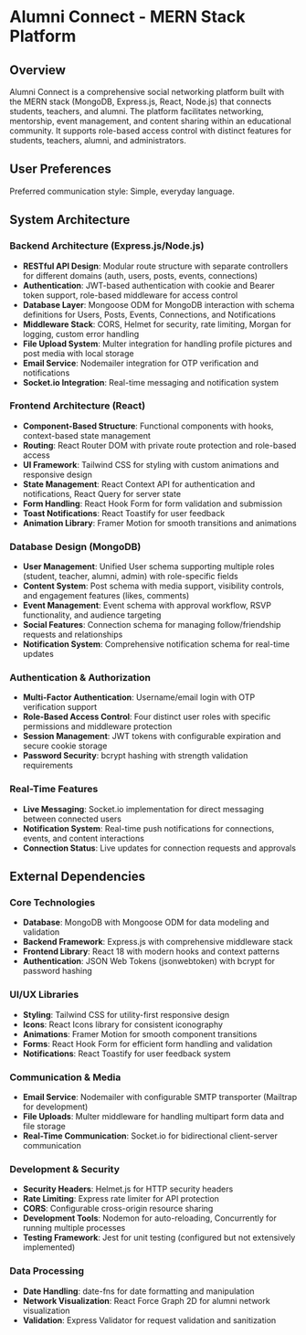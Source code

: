 # Alumni Connect - MERN Stack Platform

## Overview

Alumni Connect is a comprehensive social networking platform built with the MERN stack (MongoDB, Express.js, React, Node.js) that connects students, teachers, and alumni. The platform facilitates networking, mentorship, event management, and content sharing within an educational community. It supports role-based access control with distinct features for students, teachers, alumni, and administrators.

## User Preferences

Preferred communication style: Simple, everyday language.

## System Architecture

### Backend Architecture (Express.js/Node.js)
- **RESTful API Design**: Modular route structure with separate controllers for different domains (auth, users, posts, events, connections)
- **Authentication**: JWT-based authentication with cookie and Bearer token support, role-based middleware for access control
- **Database Layer**: Mongoose ODM for MongoDB interaction with schema definitions for Users, Posts, Events, Connections, and Notifications
- **Middleware Stack**: CORS, Helmet for security, rate limiting, Morgan for logging, custom error handling
- **File Upload System**: Multer integration for handling profile pictures and post media with local storage
- **Email Service**: Nodemailer integration for OTP verification and notifications
- **Socket.io Integration**: Real-time messaging and notification system

### Frontend Architecture (React)
- **Component-Based Structure**: Functional components with hooks, context-based state management
- **Routing**: React Router DOM with private route protection and role-based access
- **UI Framework**: Tailwind CSS for styling with custom animations and responsive design
- **State Management**: React Context API for authentication and notifications, React Query for server state
- **Form Handling**: React Hook Form for form validation and submission
- **Toast Notifications**: React Toastify for user feedback
- **Animation Library**: Framer Motion for smooth transitions and animations

### Database Design (MongoDB)
- **User Management**: Unified User schema supporting multiple roles (student, teacher, alumni, admin) with role-specific fields
- **Content System**: Post schema with media support, visibility controls, and engagement features (likes, comments)
- **Event Management**: Event schema with approval workflow, RSVP functionality, and audience targeting
- **Social Features**: Connection schema for managing follow/friendship requests and relationships
- **Notification System**: Comprehensive notification schema for real-time updates

### Authentication & Authorization
- **Multi-Factor Authentication**: Username/email login with OTP verification support
- **Role-Based Access Control**: Four distinct user roles with specific permissions and middleware protection
- **Session Management**: JWT tokens with configurable expiration and secure cookie storage
- **Password Security**: bcrypt hashing with strength validation requirements

### Real-Time Features
- **Live Messaging**: Socket.io implementation for direct messaging between connected users
- **Notification System**: Real-time push notifications for connections, events, and content interactions
- **Connection Status**: Live updates for connection requests and approvals

## External Dependencies

### Core Technologies
- **Database**: MongoDB with Mongoose ODM for data modeling and validation
- **Backend Framework**: Express.js with comprehensive middleware stack
- **Frontend Library**: React 18 with modern hooks and context patterns
- **Authentication**: JSON Web Tokens (jsonwebtoken) with bcrypt for password hashing

### UI/UX Libraries
- **Styling**: Tailwind CSS for utility-first responsive design
- **Icons**: React Icons library for consistent iconography
- **Animations**: Framer Motion for smooth component transitions
- **Forms**: React Hook Form for efficient form handling and validation
- **Notifications**: React Toastify for user feedback system

### Communication & Media
- **Email Service**: Nodemailer with configurable SMTP transporter (Mailtrap for development)
- **File Uploads**: Multer middleware for handling multipart form data and file storage
- **Real-Time Communication**: Socket.io for bidirectional client-server communication

### Development & Security
- **Security Headers**: Helmet.js for HTTP security headers
- **Rate Limiting**: Express rate limiter for API protection
- **CORS**: Configurable cross-origin resource sharing
- **Development Tools**: Nodemon for auto-reloading, Concurrently for running multiple processes
- **Testing Framework**: Jest for unit testing (configured but not extensively implemented)

### Data Processing
- **Date Handling**: date-fns for date formatting and manipulation
- **Network Visualization**: React Force Graph 2D for alumni network visualization
- **Validation**: Express Validator for request validation and sanitization